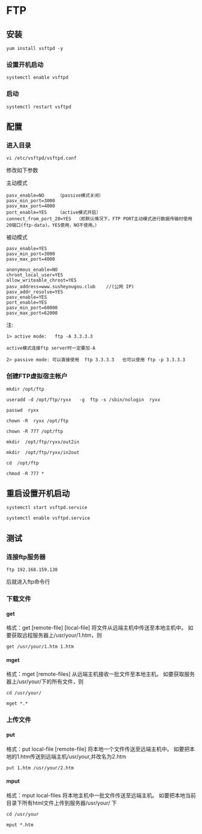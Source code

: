 # FTP

## 安装

```
yum install vsftpd -y 
```

### 设置开机启动

```
systemctl enable vsftpd
```

### 启动

```
systemctl restart vsftpd
```



## 配置

### 进入目录

```
vi /etc/vsftpd/vsftpd.conf
```

修改如下参数

主动模式

```
pasv_enable=NO     （passive模式关闭）
pasv_min_port=3000
pasv_max_port=4000
port_enable=YES    （active模式开启）
connect_from_port_20=YES  （即默认情况下，FTP PORT主动模式进行数据传输时使用20端口(ftp-data)。YES使用，NO不使用。）
```

被动模式

```
pasv_enable=YES
pasv_min_port=3000  
pasv_max_port=4000
```



```
anonymous_enable=NO
chroot_local_user=YES
allow_writeable_chroot=YES
pasv_address=www.susheyougou.club    //(公网 IP)
pasv_addr_resolve=YES
pasv_enable=YES
port_enable=YES
pasv_min_port=60000
pasv_max_port=62000
```

注:

```
1> active mode:   ftp -A 3.3.3.3   

active模式连接ftp server时一定要加-A

2> passive mode: 可以直接使用  ftp 3.3.3.3   也可以使用 ftp -p 3.3.3.3
```



### 创建FTP虚拟宿主帐户

```
mkdir /opt/ftp
```

```
useradd -d /opt/ftp/ryxx   -g  ftp -s /sbin/nologin  ryxx
```

```
passwd  ryxx
```

```
chown -R  ryxx /opt/ftp
```

```
chown -R 777 /opt/ftp
```

```
mkdir  /opt/ftp/ryxx/out2in
```

```
mkdir  /opt/ftp/ryxx/in2out
```

```
cd  /opt/ftp
```

```
chmod -R 777 *
```

## 重启设置开机启动

```
systemctl start vsftpd.service
```

```
systemctl enable vsftpd.service
```

## 测试

### 连接ftp服务器

```
ftp 192.168.159.130
```

后就进入ftp命令行

### 下载文件

#### get

格式：get [remote-file] [local-file]
将文件从远端主机中传送至本地主机中。
如要获取远程服务器上/usr/your/1.htm，则

```
get /usr/your/1.htm 1.htm
```

#### mget

格式：mget [remote-files]
从远端主机接收一批文件至本地主机。
如要获取服务器上/usr/your/下的所有文件，则

```
cd /usr/your/
```

```
mget *.*
```

### 上传文件

#### put

格式：put local-file [remote-file]
将本地一个文件传送至远端主机中。
如要把本地的1.htm传送到远端主机/usr/your,并改名为2.htm

```
put 1.htm /usr/your/2.htm 
```

#### mput

格式：mput local-files
将本地主机中一批文件传送至远端主机。
如要把本地当前目录下所有html文件上传到服务器/usr/your/ 下

```
cd /usr/your
```

```
mput *.htm
```



